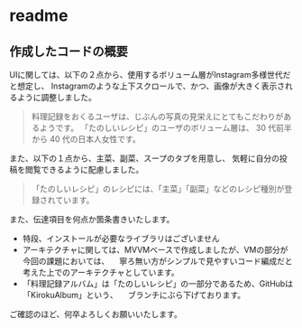 # readme

## 作成したコードの概要

UIに関しては、以下の２点から、使用するボリューム層がInstagram多様世代だと想定し、
Instagramのような上下スクロールで、かつ、画像が大きく表示されるように調整しました。

> 料理記録をおくるユーザは、じぶんの写真の見栄えにとてもこだわりがあるようです。
>「たのしいレシピ」のユーザのボリューム層は、 30 代前半から 40 代の日本人女性です。

また、以下の１点から、主菜、副菜、スープのタブを用意し、
気軽に自分の投稿を閲覧できるように配慮しました。

>「たのしいレシピ」のレシピには、「主菜」「副菜」などのレシピ種別が登録されています。

また、伝達項目を何点か箇条書きいたします。

- 特段、インストールが必要なライブラリはございません
- アーキテクチャに関しては、MVVMベースで作成しましたが、VMの部分が今回の課題においては、
　寧ろ無い方がシンプルで見やすいコード編成だと考えた上でのアーキテクチャとしています。
- 「料理記録アルバム」は「たのしいレシピ」の一部分であるため、GitHubは「KirokuAlbum」という、
　ブランチにぶら下げております。

ご確認のほど、何卒よろしくお願いいたします。

